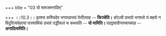 +++
title = "03 यो मामजमनादिम्"

+++
।।10.3।। इतश्च कश्चिदेव भगवत्प्रभावं वेत्तीत्याह -- **किञ्चेति।** कोऽसौ
प्रभावो भगवतो यं बहवो न विदुरित्यपेक्षायां पारमार्थिकं प्रभावं तद्धीफलं
च कथयति -- **यो मामिति।** पदद्वयापौनरुक्त्यमाह -- **अनादित्वमिति।**

